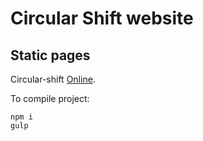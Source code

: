 # Circular Shift website

## Static pages

Circular-shift [Online](https://ilonikso.github.io/circular-shift-test/index.html).

To compile project:

```
npm i
gulp
```
